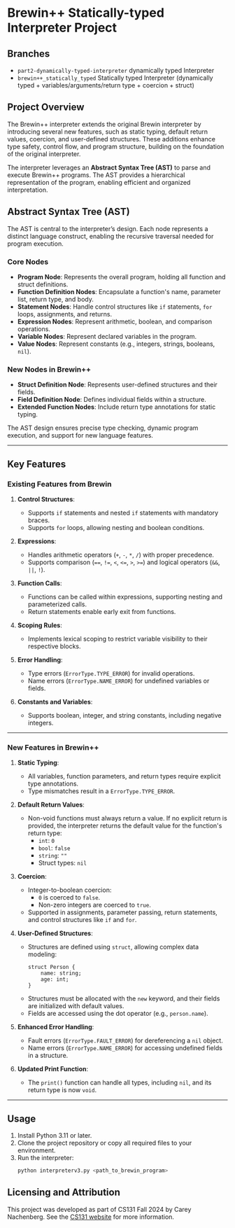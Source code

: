 # Brewin++ Statically-typed Interpreter Project

## Branches
- `part2-dynamically-typed-interpreter` dynamically typed Interpreter
- `brewin++_statically_typed` Statically typed Interpreter (dynamically typed + variables/arguments/return type + coercion + struct)

## Project Overview

The Brewin++ interpreter extends the original Brewin interpreter by introducing several new features, such as static typing, default return values, coercion, and user-defined structures. These additions enhance type safety, control flow, and program structure, building on the foundation of the original interpreter.

The interpreter leverages an **Abstract Syntax Tree (AST)** to parse and execute Brewin++ programs. The AST provides a hierarchical representation of the program, enabling efficient and organized interpretation.

## Abstract Syntax Tree (AST)

The AST is central to the interpreter’s design. Each node represents a distinct language construct, enabling the recursive traversal needed for program execution.

### Core Nodes

- **Program Node**: Represents the overall program, holding all function and struct definitions.
- **Function Definition Nodes**: Encapsulate a function's name, parameter list, return type, and body.
- **Statement Nodes**: Handle control structures like `if` statements, `for` loops, assignments, and returns.
- **Expression Nodes**: Represent arithmetic, boolean, and comparison operations.
- **Variable Nodes**: Represent declared variables in the program.
- **Value Nodes**: Represent constants (e.g., integers, strings, booleans, `nil`).

### New Nodes in Brewin++

- **Struct Definition Node**: Represents user-defined structures and their fields.
- **Field Definition Node**: Defines individual fields within a structure.
- **Extended Function Nodes**: Include return type annotations for static typing.

The AST design ensures precise type checking, dynamic program execution, and support for new language features.

---

## Key Features

### Existing Features from Brewin

1. **Control Structures**:
   - Supports `if` statements and nested `if` statements with mandatory braces.
   - Supports `for` loops, allowing nesting and boolean conditions.

2. **Expressions**:
   - Handles arithmetic operators (`+`, `-`, `*`, `/`) with proper precedence.
   - Supports comparison (`==`, `!=`, `<`, `<=`, `>`, `>=`) and logical operators (`&&`, `||`, `!`).

3. **Function Calls**:
   - Functions can be called within expressions, supporting nesting and parameterized calls.
   - Return statements enable early exit from functions.

4. **Scoping Rules**:
   - Implements lexical scoping to restrict variable visibility to their respective blocks.

5. **Error Handling**:
   - Type errors (`ErrorType.TYPE_ERROR`) for invalid operations.
   - Name errors (`ErrorType.NAME_ERROR`) for undefined variables or fields.

6. **Constants and Variables**:
   - Supports boolean, integer, and string constants, including negative integers.

---

### New Features in Brewin++

1. **Static Typing**:
   - All variables, function parameters, and return types require explicit type annotations.
   - Type mismatches result in a `ErrorType.TYPE_ERROR`.

2. **Default Return Values**:
   - Non-void functions must always return a value. If no explicit return is provided, the interpreter returns the default value for the function's return type:
     - `int`: `0`
     - `bool`: `false`
     - `string`: `""`
     - Struct types: `nil`

3. **Coercion**:
   - Integer-to-boolean coercion:
     - `0` is coerced to `false`.
     - Non-zero integers are coerced to `true`.
   - Supported in assignments, parameter passing, return statements, and control structures like `if` and `for`.

4. **User-Defined Structures**:
   - Structures are defined using `struct`, allowing complex data modeling:
     ```plaintext
     struct Person {
         name: string;
         age: int;
     }
     ```
   - Structures must be allocated with the `new` keyword, and their fields are initialized with default values.
   - Fields are accessed using the dot operator (e.g., `person.name`).

5. **Enhanced Error Handling**:
   - Fault errors (`ErrorType.FAULT_ERROR`) for dereferencing a `nil` object.
   - Name errors (`ErrorType.NAME_ERROR`) for accessing undefined fields in a structure.

6. **Updated Print Function**:
   - The `print()` function can handle all types, including `nil`, and its return type is now `void`.

---

## Usage

1. Install Python 3.11 or later.
2. Clone the project repository or copy all required files to your environment.
3. Run the interpreter:
   ```bash
   python interpreterv3.py <path_to_brewin_program>
   ```


## Licensing and Attribution

This project was developed as part of CS131 Fall 2024 by Carey Nachenberg. See the [CS131 website](https://ucla-cs-131.github.io/fall-24-website/) for more information.
